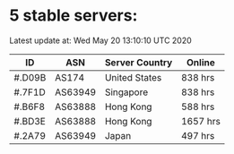 # 5 stable servers:

Latest update at: Wed May 20 13:10:10 UTC 2020

| ID | ASN | Server Country | Online |
| -- | --- | -------------- | ------ |
| #.D09B | AS174 | United States | 838 hrs |
| #.7F1D | AS63949 | Singapore | 838 hrs |
| #.B6F8 | AS63888 | Hong Kong | 588 hrs |
| #.BD3E | AS63888 | Hong Kong | 1657 hrs |
| #.2A79 | AS63949 | Japan | 497 hrs |

